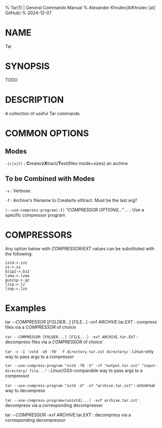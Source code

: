 % Tar(1) | General Commands Manual
% Alexander Khrulev(AlKhrulev \[at] GitHub)
% 2024-12-07

# NAME

Tar

# SYNOPSIS

TODO

# DESCRIPTION

A collection of useful Tar commands

# COMMON OPTIONS

## Modes

`-(c|x|t)`
:   **C**reate/e**X**tract/**T**est(files inside+sizes) an archive

## To be Combined with Modes

`-v`
:   Verbose

`-f`
:   Archive's filename to Create/to eXtract. Must be the last arg?

`(--use-compress-program|-I)` *"COMPRESSOR OPTIONS..."* ...
:   Use a specific compressor program

# COMPRESSORS

Any option below with *COMPRESSOR*/*EXT* values can be substituted
with the following:

```{bash}
zstd->.zst
xz->.xz
bzip2->.bz2
lzma->.lzma
gunzip->.gz
lzip->.lz
lzop->.lzo
```

# Examples

tar \-\-*COMPRESSOR* \[*FOLDER*...] \[*FILE*...] -cvf *ARCHIVE*.tar.*EXT*
: compress files via a *COMPRESSOR* of choice

`tar --COMPRESSOR [FOLDER...] [FILE...] -xvf ARCHIVE.tar.EXT`
: decompress files via a *COMPRESSOR* of choice`

`tar -c -I 'zstd -19 -T0' -f directory.tar.zst directory/`
: Linux-only way to pass args to a compressor

`tar --use-compress-program "zstd -T0 -3" -cf "output.tar.zst" "input-directory/ file..."`
: Linux/OSX-comparable way to pass args to a compressor

`tar --use-compress-program "zstd -d" -xf "archive.tar.zst"`
: universal way to decompress

`tar --use-compress-program=(unzstd|...) -xvf archive.tar.zst`
: decompress via a corresponding decompressor

tar \-\-*COMPRESSOR* -xvf *ARCHIVE*.tar.*EXT*
: decompress via a corresponding decompressor
